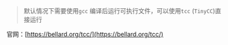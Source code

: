 > 默认情况下需要使用`gcc` 编译后运行可执行文件，可以使用`tcc` (`TinyCC`)直接运行


官网：[https://bellard.org/tcc/](https://bellard.org/tcc/)
